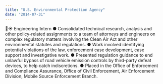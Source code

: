 ```yaml
---
title: "U.S. Environmental Protection Agency"
date: "2014-07-31"
---
```


🌳☀️ Engineering Intern ●	Consolidated technical research, analysis and other policy-related assignments to a team of attorneys and engineers on complex regulatory matters involving the Clean Air Act and other environmental statutes and regulations. ●	Work involved identifying potential violations of the law, enforcement case development, case support and investigative work. ●	Presented regulation guidance to end unlawful bypass of road vehicle emission controls by third-party defeat devices, to help catch indiscretions. ●	Placed in the Office of Enforcement and Compliance Assurance, Office of Civil Enforcement, Air Enforcement Division, Mobile Source Enforcement Branch.